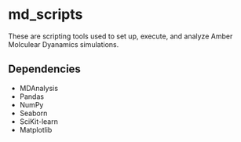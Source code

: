 # md_scripts
These are scripting tools used to set up, execute, and analyze Amber Molculear Dyanamics
simulations. 

## Dependencies
- MDAnalysis
- Pandas
- NumPy
- Seaborn
- SciKit-learn
- Matplotlib

